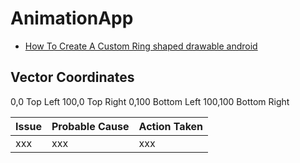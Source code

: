 # AnimationApp

- [How To Create A Custom Ring shaped drawable android](https://stackoverflow.com/questions/46458536/how-to-create-a-custom-ring-shaped-drawable-android)

## Vector Coordinates

0,0 Top Left
100,0 Top Right
0,100 Bottom Left
100,100 Bottom Right

Issue | Probable Cause | Action Taken
-- | -- | --
xxx | xxx | xxx
